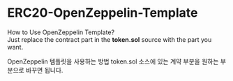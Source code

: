 # ERC20-OpenZeppelin-Template

How to Use OpenZeppelin Template?<br/>
Just replace the contract part in the <strong>token.sol</strong> source with the part you want.<br/>

OpenZeppelin 템플릿을 사용하는 방법
token.sol 소스에 있는 계약 부분을 원하는 부분으로 바꾸면 됩니다.
